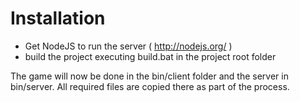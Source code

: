 
Installation
================

- Get NodeJS to run the server ( http://nodejs.org/ )
- build the project executing build.bat in the project root folder

The game will now be done in the bin/client folder and the server in bin/server.
All required files are copied there as part of the process.
